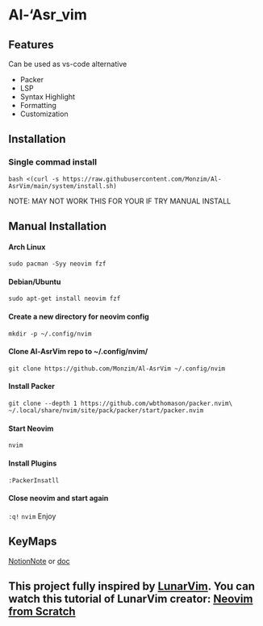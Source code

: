 # Al-‘Asr_vim

## Features

Can be used as vs-code alternative

- Packer
- LSP
- Syntax Highlight
- Formatting
- Customization

## Installation
### Single commad install

`bash <(curl -s https://raw.githubusercontent.com/Monzim/Al-AsrVim/main/system/install.sh)`

NOTE: MAY NOT WORK THIS FOR YOUR IF TRY MANUAL INSTALL

## Manual Installation

#### Arch Linux

`sudo pacman -Syy neovim fzf`

#### Debian/Ubuntu

`sudo apt-get install neovim fzf`

#### Create a new directory for neovim config

`mkdir -p ~/.config/nvim`

#### Clone Al-AsrVim repo to ~/.config/nvim/

`git clone https://github.com/Monzim/Al-AsrVim ~/.config/nvim`

#### Install Packer

`git clone --depth 1 https://github.com/wbthomason/packer.nvim\ ~/.local/share/nvim/site/pack/packer/start/packer.nvim`

#### Start Neovim

`nvim`

#### Install Plugins

`:PackerInsatll`

#### Close neovim and start again

`:q!`
`nvim`
Enjoy

## KeyMaps

[NotionNote](https://ultra-pilot-b2f.notion.site/Al-Asr_vim-fee9ce43084d4f0f94ede176cce0da12) or [doc](https://github.com/Monzim/Al-AsrVim/wiki)

## This project fully inspired by [LunarVim](https://github.com/LunarVim/LunarVim). You can watch this tutorial of LunarVim creator: [Neovim from Scratch](https://youtube.com/playlist?list=PLhoH5vyxr6Qq41NFL4GvhFp-WLd5xzIzZ)
